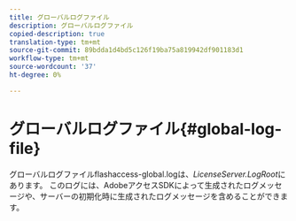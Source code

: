 ```yaml
---
title: グローバルログファイル
description: グローバルログファイル
copied-description: true
translation-type: tm+mt
source-git-commit: 89bdda1d4bd5c126f19ba75a819942df901183d1
workflow-type: tm+mt
source-wordcount: '37'
ht-degree: 0%

---
```



# グローバルログファイル{#global-log-file}

グローバルログファイルflashaccess-global.logは、*LicenseServer.LogRoot*&#x200B;にあります。 このログには、AdobeアクセスSDKによって生成されたログメッセージや、サーバーの初期化時に生成されたログメッセージを含めることができます。
